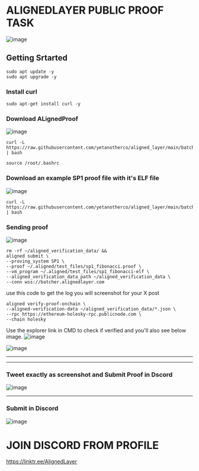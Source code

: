 # ALIGNEDLAYER PUBLIC PROOF TASK  

![image](https://github.com/kotipichla/alignedlayer_testnet_proof_submission/assets/152254884/40028b04-deb9-47a5-8176-ffa6aef8f02b)



## Getting Srtarted 

```
sudo apt update -y
sudo apt upgrade -y
```

### Install curl 
```
sudo apt-get install curl -y
```

### Download ALignedProof 
![image](https://github.com/kotipichla/alignedlayer_testnet_proof_submission/assets/152254884/fd46e154-29cf-465a-af4a-d481650d3e21)

```
curl -L https://raw.githubusercontent.com/yetanotherco/aligned_layer/main/batcher/aligned/install_aligned.sh | bash
```

```
source /root/.bashrc
```


### Download an example SP1 proof file with it's ELF file 
![image](https://github.com/kotipichla/alignedlayer_testnet_proof_submission/assets/152254884/a325bf44-096e-43db-b1c0-5eea668cf155)


```
curl -L https://raw.githubusercontent.com/yetanotherco/aligned_layer/main/batcher/aligned/get_proof_test_files.sh | bash
```



### Sending proof 

![image](https://github.com/kotipichla/alignedlayer_testnet_proof_submission/assets/152254884/52642b86-2e8b-493e-b9eb-2c87558495f0)

```
rm -rf ~/aligned_verification_data/ &&
aligned submit \
--proving_system SP1 \
--proof ~/.aligned/test_files/sp1_fibonacci.proof \
--vm_program ~/.aligned/test_files/sp1_fibonacci-elf \
--aligned_verification_data_path ~/aligned_verification_data \
--conn wss://batcher.alignedlayer.com
```

use this code to get the log you will screenshot for your X post
```
aligned verify-proof-onchain \
--aligned-verification-data ~/aligned_verification_data/*.json \
--rpc https://ethereum-holesky-rpc.publicnode.com \
--chain holesky
```


Use the explorer link in CMD to check if verified and you'll also see below image. 
![image](https://github.com/kotipichla/alignedlayer_testnet_proof_submission/assets/152254884/3b7a1c6f-9f0b-41ce-8da8-10e6be295f7b)

![image](https://github.com/kotipichla/alignedlayer_testnet_proof_submission/assets/152254884/eeaf9379-f727-4aa5-ac46-7ac88b7751d5)



-------------
----------------------
### Tweet exactly as screenshot and Submit Proof in Dscord 

![image](https://github.com/kotipichla/alignedlayer_testnet_proof_submission/assets/152254884/6afdae2b-ba45-4664-a3f3-1f87bdcd5fa8)



--------------------------
### Submit in Discord 
![image](https://github.com/kotipichla/alignedlayer_testnet_proof_submission/assets/152254884/071a8ce4-cdc3-4e41-ae22-6386053ac90c)


# JOIN DISCORD FROM PROFILE 
https://linktr.ee/AlignedLayer





